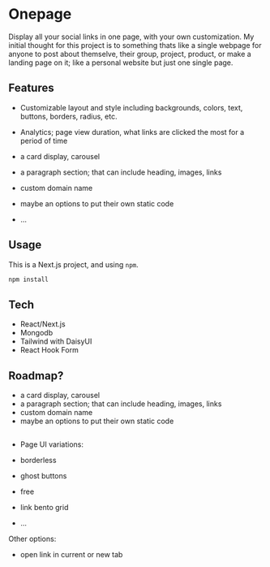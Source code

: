 # Onepage

Display all your social links in one page, with your own customization. My initial thought for this project is to something thats like a single webpage for anyone to post about themselve, their group, project, product, or make a landing page on it; like a personal website but just one single page.

## Features

- Customizable layout and style including backgrounds, colors, text, buttons, borders, radius, etc.
- Analytics; page view duration, what links are clicked the most for a period of time

- a card display, carousel
- a paragraph section; that can include heading, images, links
- custom domain name
- maybe an options to put their own static code
- ...

## Usage

This is a Next.js project, and using `npm`.

```bash
npm install
```

## Tech

- React/Next.js
- Mongodb
- Tailwind with DaisyUI
- React Hook Form

## Roadmap?

- a card display, carousel
- a paragraph section; that can include heading, images, links
- custom domain name
- maybe an options to put their own static code

##

- Page UI variations:

- borderless
- ghost buttons
- free
- link bento grid
- ...

Other options:

- open link in current or new tab
